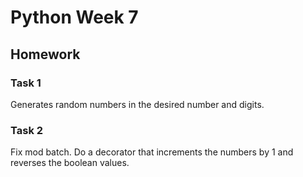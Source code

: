 # Python Week 7 

## Homework
### Task 1

Generates random numbers in the desired number and digits.

### Task 2

Fix mod batch.
Do a decorator that increments the numbers by 1 and reverses the boolean values.